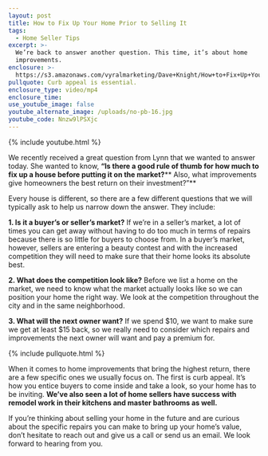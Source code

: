 ```yaml
---
layout: post
title: How to Fix Up Your Home Prior to Selling It
tags:
  - Home Seller Tips
excerpt: >-
  We’re back to answer another question. This time, it’s about home
  improvements.
enclosure: >-
  https://s3.amazonaws.com/vyralmarketing/Dave+Knight/How+to+Fix+Up+Your+Home+Prior+to+Selling+It.mp4
pullquote: Curb appeal is essential.
enclosure_type: video/mp4
enclosure_time:
use_youtube_image: false
youtube_alternate_image: /uploads/no-pb-16.jpg
youtube_code: Nnzw9lPSXjc
---
```



{% include youtube.html %}

We recently received a great question from Lynn that we wanted to answer today. She wanted to know, **“Is there a good rule of thumb for how much to fix up a house before putting it on the market?**** Also, what improvements give homeowners the best return on their investment?”**

Every house is different, so there are a few different questions that we will typically ask to help us narrow down the answer. They include:

**1. Is it a buyer’s or seller’s market?** If we’re in a seller’s market, a lot of times you can get away without having to do too much in terms of repairs because there is so little for buyers to choose from. In a buyer’s market, however, sellers are entering a beauty contest and with the increased competition they will need to make sure that their home looks its absolute best.

**2. What does the competition look like?** Before we list a home on the market, we need to know what the market actually looks like so we can position your home the right way. We look at the competition throughout the city and in the same neighborhood.&nbsp;

**3. What will the next owner want?** If we spend $10, we want to make sure we get at least $15 back, so we really need to consider which repairs and improvements the next owner will want and pay a premium for.

{% include pullquote.html %}

When it comes to home improvements that bring the highest return, there are a few specific ones we usually focus on. The first is curb appeal. It’s how you entice buyers to come inside and take a look, so your home has to be inviting. **We’ve also seen a lot of home sellers have success with remodel work in their kitchens and master bathrooms as well.**

If you’re thinking about selling your home in the future and are curious about the specific repairs you can make to bring up your home’s value, don’t hesitate to reach out and give us a call or send us an email. We look forward to hearing from you.